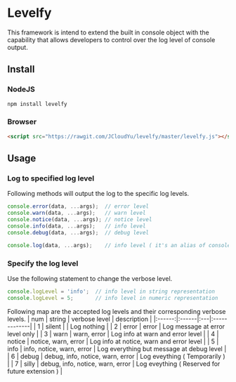 # Levelfy #
This framework is intend to extend the built in console object with the capability that allows developers to control over the log level of console output. 

## Install ##
### NodeJS ###
```bash
npm install levelfy
```

### Browser ###
```html
<script src="https://rawgit.com/JCloudYu/levelfy/master/levelfy.js"></script>
```


## Usage ##
### Log to specified log level ###
Following methods will output the log to the specific log levels.
```javascript
console.error(data, ...args);  // error level
console.warn(data, ...args);   // warn level
console.notice(data, ...args); // notice level
console.info(data, ...args);   // info level
console.debug(data, ...args);  // debug level

console.log(data, ...args);    // info level ( it's an alias of console.info )
```

### Specify the log level ###
Use the following statement to change the verbose level.
```javascript
console.logLevel = 'info';  // info level in string representation
console.logLevel = 5;       // info level in numeric representation
```

Following map are the accepted log levels and their corresponding verbose levels.
| num | string | verbose level | description |
|:------:|:------|:---|:-------------|
| 1 | silent |  | Log nothing |
| 2 | error | error | Log message at error level only |
| 3 | warn | warn, error | Log info at warn and error level  |
| 4 | notice | notice, warn, error | Log info at notice, warn and error level |
| 5 | info | info, notice, warn, error | Log everything but message at debug level |
| 6 | debug | debug, info, notice, warn, error | Log eveything ( Temporarily ) |
| 7 | silly | debug, info, notice, warn, error | Log eveything ( Reserved for future extension ) |
